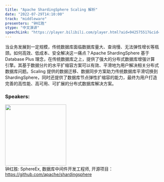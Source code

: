 ```yaml
---
title: "Apache ShardingSphere Scaling 解析"
date: "2022-07-29T14:10:00"
track: "middleware"
presenters: "钟红胜"
stype: "中文演讲"
speechLink: "https://player.bilibili.com/player.html?aid=942575517&cid=817760221&page=1"
---
```

当业务发展到一定规模，传统数据库面临数据库量大、查询慢、无法弹性增长等瓶颈。如何高效、低成本、安全解决这一痛点？Apache ShardingSphere 基于 Database Plus 理念，在传统数据库之上，提供了强大的分布式数据库增强计算引擎。其基于数据分片的水平扩缩容方案可以有效、平滑地为用户解决相关分布式数据库问题。Scaling 提供的数据迁移、数据同步方案助力传统数据库平滑切换到 ShardingSphere，同时还提供了数据库节点弹性扩缩容的能力，最终为用户打造完善的高性能、高可用、可扩展的分布式数据库解决方案。
 ### Speakers: 
 <img src="images/speaker/1165.png" width="200" /><br>钟红胜: SphereEx, 数据库中间件开发工程师, 开源项目：https://github.com/apache/shardingsphere
 
